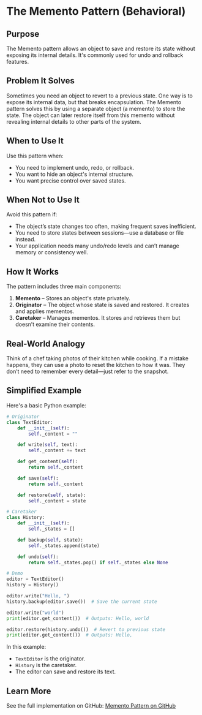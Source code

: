 # The Memento Pattern (Behavioral)

## Purpose

The Memento pattern allows an object to save and restore its state without exposing its internal details. It's commonly used for undo and rollback features.

## Problem It Solves

Sometimes you need an object to revert to a previous state. One way is to expose its internal data, but that breaks encapsulation. The Memento pattern solves this by using a separate object (a memento) to store the state. The object can later restore itself from this memento without revealing internal details to other parts of the system.

## When to Use It

Use this pattern when:

* You need to implement undo, redo, or rollback.
* You want to hide an object's internal structure.
* You want precise control over saved states.

## When Not to Use It

Avoid this pattern if:

* The object’s state changes too often, making frequent saves inefficient.
* You need to store states between sessions—use a database or file instead.
* Your application needs many undo/redo levels and can’t manage memory or consistency well.

## How It Works

The pattern includes three main components:

1. **Memento** – Stores an object's state privately.
2. **Originator** – The object whose state is saved and restored. It creates and applies mementos.
3. **Caretaker** – Manages mementos. It stores and retrieves them but doesn’t examine their contents.

## Real-World Analogy

Think of a chef taking photos of their kitchen while cooking. If a mistake happens, they can use a photo to reset the kitchen to how it was. They don’t need to remember every detail—just refer to the snapshot.

## Simplified Example

Here's a basic Python example:

```python
# Originator
class TextEditor:
    def __init__(self):
        self._content = ""

    def write(self, text):
        self._content += text

    def get_content(self):
        return self._content

    def save(self):
        return self._content

    def restore(self, state):
        self._content = state

# Caretaker
class History:
    def __init__(self):
        self._states = []

    def backup(self, state):
        self._states.append(state)

    def undo(self):
        return self._states.pop() if self._states else None

# Demo
editor = TextEditor()
history = History()

editor.write("Hello, ")
history.backup(editor.save())  # Save the current state

editor.write("world")
print(editor.get_content())  # Outputs: Hello, world

editor.restore(history.undo())  # Revert to previous state
print(editor.get_content())  # Outputs: Hello, 
```

In this example:

* `TextEditor` is the originator.
* `History` is the caretaker.
* The editor can save and restore its text.

## Learn More

See the full implementation on GitHub:
[Memento Pattern on GitHub](https://github.com/taggedzi/python-design-pattern-rag/blob/main/patterns/behavioral/memento.py)
